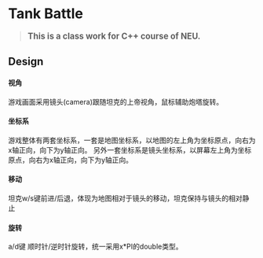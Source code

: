 # Tank Battle

> <strong><big><green>This is a class work for C++ course of NEU.<green></big></strong>


## Design
#### 视角
游戏画面采用镜头(camera)跟随坦克的上帝视角，鼠标辅助炮塔旋转。
#### 坐标系
游戏整体有两套坐标系，一套是地图坐标系，以地图的左上角为坐标原点，向右为x轴正向，向下为y轴正向。
另外一套坐标系是镜头坐标系，以屏幕左上角为坐标原点，向右为x轴正向，向下为y轴正向。
#### 移动
坦克w/s键前进/后退，体现为地图相对于镜头的移动，坦克保持与镜头的相对静止
#### 旋转
a/d键 顺时针/逆时针旋转，统一采用x*PI的double类型。
